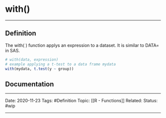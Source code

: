 # with()

---
## Definition
The with( ) function applys an expression to a dataset. It is similar to DATA= in SAS.

```R
# with(data, expression)
# example applying a t-test to a data frame mydata
with(mydata, t.test(y ~ group))
```

## Documentation
<!-- Link to wiki or youtube video-->


---
Date: 2020-11-23
Tags: #Definition
Topic: [[R - Functions]]
Related:
Status: #wip

---